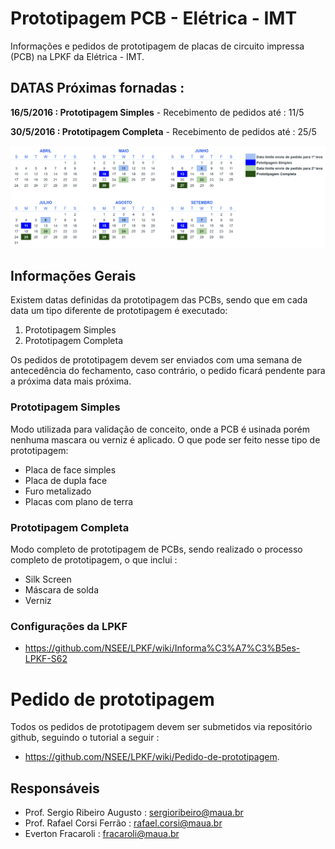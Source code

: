 # Prototipagem PCB - Elétrica - IMT

Informações e pedidos de prototipagem de placas de circuito impressa (PCB) na LPKF da Elétrica - IMT.

## DATAS Próximas fornadas :

**16/5/2016 : Prototipagem Simples**
    - Recebimento de pedidos até : 11/5

**30/5/2016 : Prototipagem Completa**
    - Recebimento de pedidos até : 25/5

![Calendario 2 bimestre](https://github.com/NSEE/LPKF/blob/master/Calendarios/calendario1.png)

## Informações Gerais

Existem datas definidas da prototipagem das PCBs, sendo que em cada data um tipo diferente de prototipagem é executado:

1. Prototipagem Simples
2. Prototipagem Completa

Os pedidos de prototipagem devem ser enviados com uma semana de antecedência do fechamento, caso contrário, o pedido ficará pendente para a próxima data mais próxima.

### Prototipagem Simples

 Modo utilizada para validação de conceito, onde a PCB é usinada porém nenhuma mascara ou verniz é aplicado. O que pode ser feito nesse tipo de prototipagem:

- Placa de face simples
- Placa de dupla face
- Furo metalizado
- Placas com plano de terra

### Prototipagem Completa

Modo completo de prototipagem de PCBs, sendo realizado o processo completo de prototipagem, o que inclui :

- Silk Screen 
- Máscara de solda
- Verniz

### Configurações da LPKF
 
- https://github.com/NSEE/LPKF/wiki/Informa%C3%A7%C3%B5es-LPKF-S62

# Pedido de prototipagem 

Todos os pedidos de prototipagem devem ser submetidos via repositório github, seguindo o tutorial a seguir :

- https://github.com/NSEE/LPKF/wiki/Pedido-de-prototipagem.

## Responsáveis 

- Prof. Sergio Ribeiro Augusto : sergioribeiro@maua.br
- Prof. Rafael Corsi Ferrão : rafael.corsi@maua.br
- Everton Fracaroli : fracaroli@maua.br


